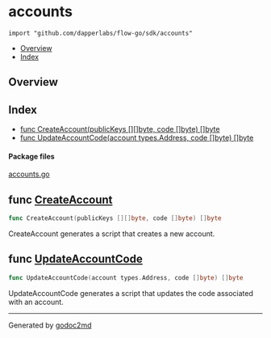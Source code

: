 

# accounts
`import "github.com/dapperlabs/flow-go/sdk/accounts"`

* [Overview](#pkg-overview)
* [Index](#pkg-index)

## <a name="pkg-overview">Overview</a>



## <a name="pkg-index">Index</a>
* [func CreateAccount(publicKeys [][]byte, code []byte) []byte](#CreateAccount)
* [func UpdateAccountCode(account types.Address, code []byte) []byte](#UpdateAccountCode)


#### <a name="pkg-files">Package files</a>
[accounts.go](https://github.com/dapperlabs/flow-go/tree/master/sdk/accounts/accounts.go)





## <a name="CreateAccount">func</a> [CreateAccount](https://github.com/dapperlabs/flow-go/tree/master/sdk/accounts/accounts.go?s=156:215#L11)
``` go
func CreateAccount(publicKeys [][]byte, code []byte) []byte
```
CreateAccount generates a script that creates a new account.



## <a name="UpdateAccountCode">func</a> [UpdateAccountCode](https://github.com/dapperlabs/flow-go/tree/master/sdk/accounts/accounts.go?s=572:637#L27)
``` go
func UpdateAccountCode(account types.Address, code []byte) []byte
```
UpdateAccountCode generates a script that updates the code associated with an account.








- - -
Generated by [godoc2md](http://godoc.org/github.com/lanre-ade/godoc2md)
